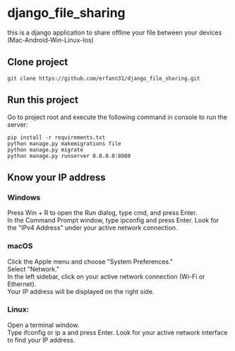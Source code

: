 # django_file_sharing
this is a django application to share offline your file between your devices (Mac-Android-Win-Linux-Ios)
## Clone project


```
git clone https://github.com/erfann31/django_file_sharing.git
```

## Run this project

Go to project root and execute the following command in console to run the server: 

```
pip install -r requirements.txt
python manage.py makemigrations file
python manage.py migrate
python manage.py runserver 0.0.0.0:8080
```

## Know your IP address 
### Windows

Press Win + R to open the Run dialog, type cmd, and press Enter.</br>
In the Command Prompt window, type ipconfig and press Enter. Look for the "IPv4 Address" under your active network connection.
### macOS

Click the Apple menu and choose "System Preferences."</br>
Select "Network."</br>
In the left sidebar, click on your active network connection (Wi-Fi or Ethernet).</br>
Your IP address will be displayed on the right side.</br>
### Linux:

Open a terminal window.</br>
Type ifconfig or ip a and press Enter. Look for your active network interface to find your IP address.</br>
